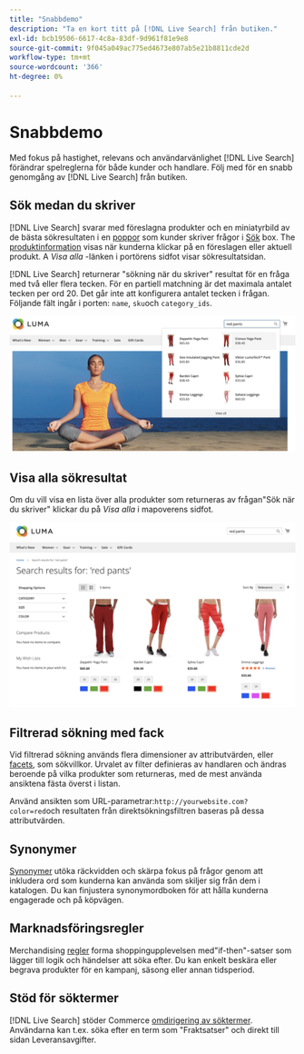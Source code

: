 ```yaml
---
title: "Snabbdemo"
description: "Ta en kort titt på [!DNL Live Search] från butiken."
exl-id: bcb19506-6617-4c8a-83df-9d961f81e9e8
source-git-commit: 9f045a049ac775ed4673e807ab5e21b8811cde2d
workflow-type: tm+mt
source-wordcount: '366'
ht-degree: 0%

---
```


# Snabbdemo

Med fokus på hastighet, relevans och användarvänlighet [!DNL Live Search] förändrar spelreglerna för både kunder och handlare. Följ med för en snabb genomgång av [!DNL Live Search] från butiken.

## Sök medan du skriver

[!DNL Live Search] svarar med föreslagna produkter och en miniatyrbild av de bästa sökresultaten i en [poppor](storefront-popover.md) som kunder skriver frågor i [Sök](https://experienceleague.adobe.com/docs/commerce-admin/catalog/catalog/search/search.html#quick-search) box. The [produktinformation](https://experienceleague.adobe.com/docs/commerce-admin/start/storefront/storefront.html#product-page) visas när kunderna klickar på en föreslagen eller aktuell produkt. A _Visa alla_ -länken i portörens sidfot visar sökresultatsidan.

[!DNL Live Search] returnerar &quot;sökning när du skriver&quot; resultat för en fråga med två eller flera tecken. För en partiell matchning är det maximala antalet tecken per ord 20. Det går inte att konfigurera antalet tecken i frågan. Följande fält ingår i porten: `name`, `sku`och `category_ids`.

![Exempelarkiv - sök medan du skriver](assets/storefront-search-as-you-type.png)

## Visa alla sökresultat

Om du vill visa en lista över alla produkter som returneras av frågan&quot;Sök när du skriver&quot; klickar du på _Visa alla_ i mapoverens sidfot.

![Exempel på storefront - prisfakturor](assets/storefront-view-all-search-results.png)

## Filtrerad sökning med fack

Vid filtrerad sökning används flera dimensioner av attributvärden, eller [facets](facets.md), som sökvillkor. Urvalet av filter definieras av handlaren och ändras beroende på vilka produkter som returneras, med de mest använda ansiktena fästa överst i listan.

Använd ansikten som URL-parametrar:`http://yourwebsite.com?color=red`och resultaten från direktsökningsfiltren baseras på dessa attributvärden.

## Synonymer

[Synonymer](synonyms.md) utöka räckvidden och skärpa fokus på frågor genom att inkludera ord som kunderna kan använda som skiljer sig från dem i katalogen. Du kan finjustera synonymordboken för att hålla kunderna engagerade och på köpvägen.

## Marknadsföringsregler

Merchandising [regler](rules.md) forma shoppingupplevelsen med&quot;if-then&quot;-satser som lägger till logik och händelser att söka efter. Du kan enkelt beskära eller begrava produkter för en kampanj, säsong eller annan tidsperiod.

## Stöd för söktermer

[!DNL Live Search] stöder Commerce [omdirigering av söktermer](https://experienceleague.adobe.com/docs/commerce-admin/catalog/catalog/search/search-terms.html). Användarna kan t.ex. söka efter en term som &quot;Fraktsatser&quot; och direkt till sidan Leveransavgifter.
